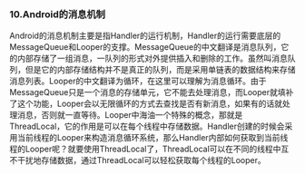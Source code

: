 ### 10.Android的消息机制

Android的消息机制主要是指Handler的运行机制，Handler的运行需要底层的MessageQueue和Looper的支撑。MessageQueue的中文翻译是消息队列，它的内部存储了一组消息，一队列的形式对外提供插入和删除的工作。虽然叫消息队列，但是它的内部存储结构并不是真正的队列，而是采用单链表的数据结构来存储消息列表。Looper的中文翻译为循环，在这里可以理解为消息循环。由于MessageQueue只是一个消息的存储单元，它不能去处理消息，而Looper就填补了这个功能，Looper会以无限循环的方式去查找是否有新消息，如果有的话就处理消息，否则就一直等待。Looper中海油一个特殊的概念，那就是ThreadLocal，它的作用是可以在每个线程中存储数据。Handler创建的时候会采用当前线程的Looper来构造消息循环系统，那么Handler内部如何获取到当前线程的Looper呢？就要使用ThreadLocal了，ThreadLocal可以在不同的线程中互不干扰地存储数据，通过ThreadLocal可以轻松获取每个线程的Looper。